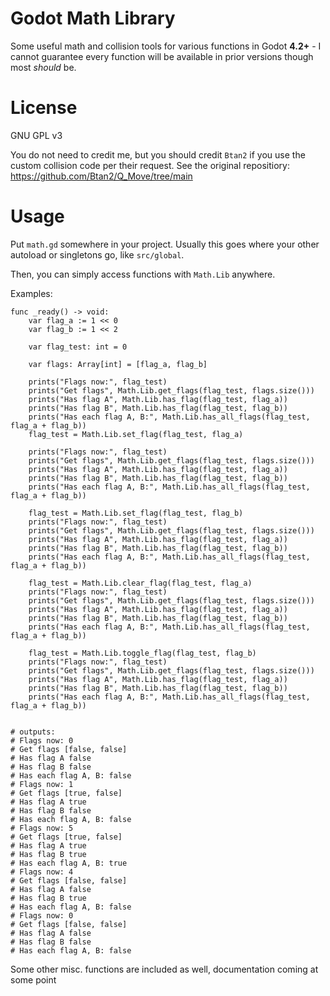 # Godot Math Library

Some useful math and collision tools for various functions in Godot **4.2+** - I cannot guarantee every function will be available in prior versions though most *should* be.

# License

GNU GPL v3

You do not need to credit me, but you should credit `Btan2` if you use the custom collision code per their request. 
See the original repositiory: https://github.com/Btan2/Q_Move/tree/main


# Usage
Put `math.gd` somewhere in your project. Usually this goes where your other autoload or singletons go, like `src/global`.

Then, you can simply access functions with `Math.Lib` anywhere.

Examples:

```
func _ready() -> void:
	var flag_a := 1 << 0
	var flag_b := 1 << 2

	var flag_test: int = 0

	var flags: Array[int] = [flag_a, flag_b]

	prints("Flags now:", flag_test)
	prints("Get flags", Math.Lib.get_flags(flag_test, flags.size()))
	prints("Has flag A", Math.Lib.has_flag(flag_test, flag_a))
	prints("Has flag B", Math.Lib.has_flag(flag_test, flag_b))
	prints("Has each flag A, B:", Math.Lib.has_all_flags(flag_test, flag_a + flag_b))
	flag_test = Math.Lib.set_flag(flag_test, flag_a)

	prints("Flags now:", flag_test)
	prints("Get flags", Math.Lib.get_flags(flag_test, flags.size()))
	prints("Has flag A", Math.Lib.has_flag(flag_test, flag_a))
	prints("Has flag B", Math.Lib.has_flag(flag_test, flag_b))
	prints("Has each flag A, B:", Math.Lib.has_all_flags(flag_test, flag_a + flag_b))

	flag_test = Math.Lib.set_flag(flag_test, flag_b)
	prints("Flags now:", flag_test)
	prints("Get flags", Math.Lib.get_flags(flag_test, flags.size()))
	prints("Has flag A", Math.Lib.has_flag(flag_test, flag_a))
	prints("Has flag B", Math.Lib.has_flag(flag_test, flag_b))
	prints("Has each flag A, B:", Math.Lib.has_all_flags(flag_test, flag_a + flag_b))

	flag_test = Math.Lib.clear_flag(flag_test, flag_a)
	prints("Flags now:", flag_test)
	prints("Get flags", Math.Lib.get_flags(flag_test, flags.size()))
	prints("Has flag A", Math.Lib.has_flag(flag_test, flag_a))
	prints("Has flag B", Math.Lib.has_flag(flag_test, flag_b))
	prints("Has each flag A, B:", Math.Lib.has_all_flags(flag_test, flag_a + flag_b))

	flag_test = Math.Lib.toggle_flag(flag_test, flag_b)
	prints("Flags now:", flag_test)
	prints("Get flags", Math.Lib.get_flags(flag_test, flags.size()))
	prints("Has flag A", Math.Lib.has_flag(flag_test, flag_a))
	prints("Has flag B", Math.Lib.has_flag(flag_test, flag_b))
	prints("Has each flag A, B:", Math.Lib.has_all_flags(flag_test, flag_a + flag_b))


# outputs:
# Flags now: 0
# Get flags [false, false]
# Has flag A false
# Has flag B false
# Has each flag A, B: false
# Flags now: 1
# Get flags [true, false]
# Has flag A true
# Has flag B false
# Has each flag A, B: false
# Flags now: 5
# Get flags [true, false]
# Has flag A true
# Has flag B true
# Has each flag A, B: true
# Flags now: 4
# Get flags [false, false]
# Has flag A false
# Has flag B true
# Has each flag A, B: false
# Flags now: 0
# Get flags [false, false]
# Has flag A false
# Has flag B false
# Has each flag A, B: false
```

Some other misc. functions are included as well, documentation coming at some point



